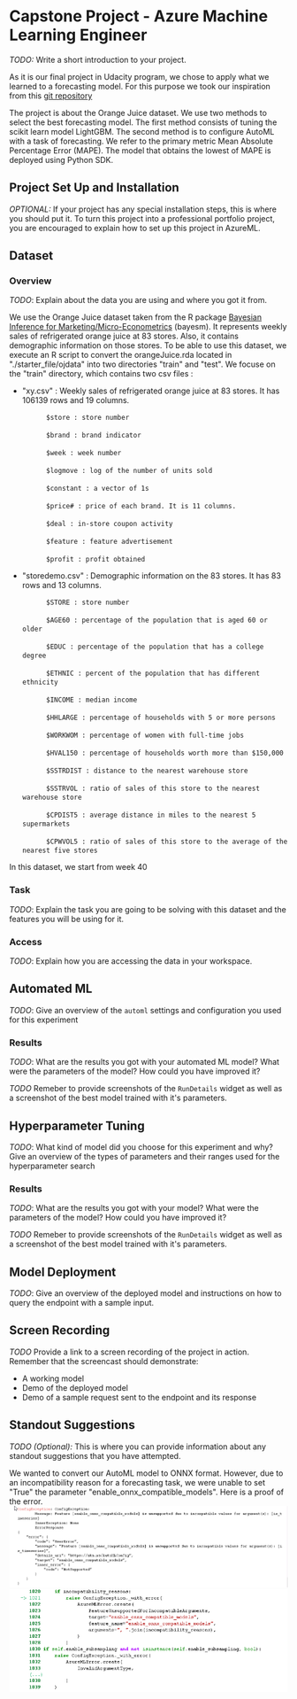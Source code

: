 # Capstone Project - Azure Machine Learning Engineer

*TODO:* Write a short introduction to your project.

As it is our final project in Udacity program, we chose to apply what we learned to a forecasting model. For this purpose we took our inspiration from this [git repository](https://github.com/microsoft/forecasting/blob/86b421b71826b92e47c3e3cb6cdcbf7ff4a63b90/examples/grocery_sales/README.md)

The project is about the Orange Juice dataset. We use two methods to select the best forecasting model. The first method consists of tuning the scikit learn model LightGBM. The second method is to configure AutoML with a task of forecasting. We refer to the primary metric Mean Absolute Percentage Error (MAPE). The model that obtains the lowest of MAPE is deployed using Python SDK.

## Project Set Up and Installation
*OPTIONAL:* If your project has any special installation steps, this is where you should put it. To turn this project into a professional portfolio project, you are encouraged to explain how to set up this project in AzureML.

## Dataset

### Overview
*TODO*: Explain about the data you are using and where you got it from.

We use the Orange Juice dataset taken from the R package [Bayesian Inference for Marketing/Micro-Econometrics](https://cran.r-project.org/web/packages/bayesm/index.html) (bayesm). It represents weekly sales of refrigerated orange juice at 83 stores. Also, it contains demographic information on those stores. To be able to use this dataset, we execute an R script to convert the orangeJuice.rda located in "./starter_file/ojdata" into two directories "train" and "test". We focuse on the "train" directory, which contains two csv files :

  - "xy.csv" : Weekly sales of refrigerated orange juice at 83 stores. It has 106139 rows and 19 columns.
  
              $store : store number
              
              $brand : brand indicator
              
              $week : week number
              
              $logmove : log of the number of units sold
              
              $constant : a vector of 1s
              
              $price# : price of each brand. It is 11 columns.
              
              $deal : in-store coupon activity
              
              $feature : feature advertisement
              
              $profit : profit obtained
              
  - "storedemo.csv" : Demographic information on the 83 stores. It has 83 rows and 13 columns. 
  
              $STORE : store number
              
              $AGE60 : percentage of the population that is aged 60 or older
              
              $EDUC : percentage of the population that has a college degree
              
              $ETHNIC : percent of the population that has different ethnicity
              
              $INCOME : median income
              
              $HHLARGE : percentage of households with 5 or more persons
              
              $WORKWOM : percentage of women with full-time jobs
              
              $HVAL150 : percentage of households worth more than $150,000
              
              $SSTRDIST : distance to the nearest warehouse store
              
              $SSTRVOL : ratio of sales of this store to the nearest warehouse store
              
              $CPDIST5 : average distance in miles to the nearest 5 supermarkets
              
              $CPWVOL5 : ratio of sales of this store to the average of the nearest five stores

In this dataset, we start from week 40

### Task
*TODO*: Explain the task you are going to be solving with this dataset and the features you will be using for it.

### Access
*TODO*: Explain how you are accessing the data in your workspace.

## Automated ML
*TODO*: Give an overview of the `automl` settings and configuration you used for this experiment

### Results
*TODO*: What are the results you got with your automated ML model? What were the parameters of the model? How could you have improved it?

*TODO* Remeber to provide screenshots of the `RunDetails` widget as well as a screenshot of the best model trained with it's parameters.

## Hyperparameter Tuning
*TODO*: What kind of model did you choose for this experiment and why? Give an overview of the types of parameters and their ranges used for the hyperparameter search


### Results
*TODO*: What are the results you got with your model? What were the parameters of the model? How could you have improved it?

*TODO* Remeber to provide screenshots of the `RunDetails` widget as well as a screenshot of the best model trained with it's parameters.

## Model Deployment
*TODO*: Give an overview of the deployed model and instructions on how to query the endpoint with a sample input.

## Screen Recording
*TODO* Provide a link to a screen recording of the project in action. Remember that the screencast should demonstrate:
- A working model
- Demo of the deployed  model
- Demo of a sample request sent to the endpoint and its response

## Standout Suggestions
*TODO (Optional):* This is where you can provide information about any standout suggestions that you have attempted.

We wanted to convert our AutoML model to ONNX format. However, due to an incompatibility reason for a forecasting task, we were unable to set "True" the parameter "enable_onnx_compatible_models". Here is a proof of the error. 
<img src="./starter_file/screenshots/config_onnx.PNG">
<img src="./starter_file/screenshots/onnx_error.PNG">
